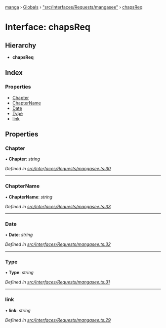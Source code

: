 [manga](../README.md) › [Globals](../globals.md) › ["src/Interfaces/Requests/mangasee"](../modules/_src_interfaces_requests_mangasee_.md) › [chapsReq](_src_interfaces_requests_mangasee_.chapsreq.md)

# Interface: chapsReq

## Hierarchy

* **chapsReq**

## Index

### Properties

* [Chapter](_src_interfaces_requests_mangasee_.chapsreq.md#chapter)
* [ChapterName](_src_interfaces_requests_mangasee_.chapsreq.md#chaptername)
* [Date](_src_interfaces_requests_mangasee_.chapsreq.md#date)
* [Type](_src_interfaces_requests_mangasee_.chapsreq.md#type)
* [link](_src_interfaces_requests_mangasee_.chapsreq.md#link)

## Properties

###  Chapter

• **Chapter**: *string*

*Defined in [src/Interfaces/Requests/mangasee.ts:30](https://github.com/tushar1210/manga-node/blob/91f9f49/src/Interfaces/Requests/mangasee.ts#L30)*

___

###  ChapterName

• **ChapterName**: *string*

*Defined in [src/Interfaces/Requests/mangasee.ts:33](https://github.com/tushar1210/manga-node/blob/91f9f49/src/Interfaces/Requests/mangasee.ts#L33)*

___

###  Date

• **Date**: *string*

*Defined in [src/Interfaces/Requests/mangasee.ts:32](https://github.com/tushar1210/manga-node/blob/91f9f49/src/Interfaces/Requests/mangasee.ts#L32)*

___

###  Type

• **Type**: *string*

*Defined in [src/Interfaces/Requests/mangasee.ts:31](https://github.com/tushar1210/manga-node/blob/91f9f49/src/Interfaces/Requests/mangasee.ts#L31)*

___

###  link

• **link**: *string*

*Defined in [src/Interfaces/Requests/mangasee.ts:29](https://github.com/tushar1210/manga-node/blob/91f9f49/src/Interfaces/Requests/mangasee.ts#L29)*
